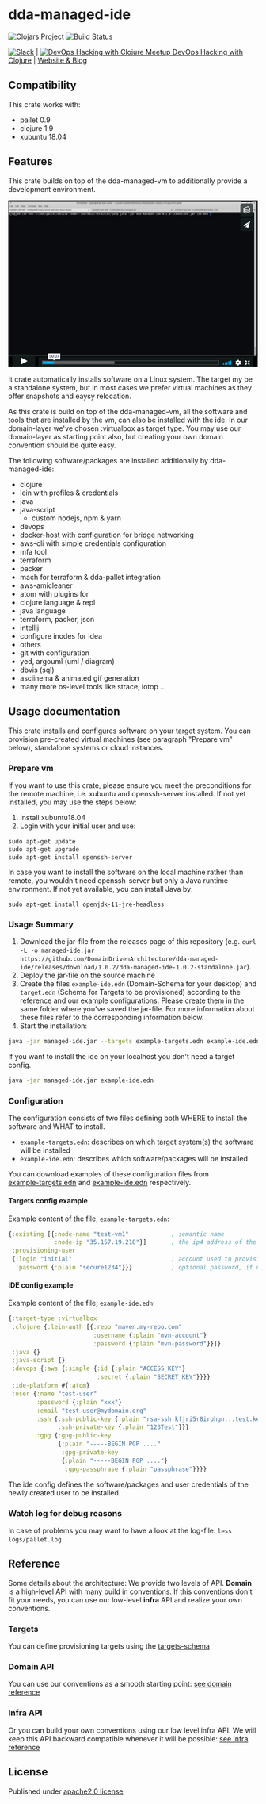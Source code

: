 # dda-managed-ide
[![Clojars Project](https://img.shields.io/clojars/v/dda/dda-managed-ide.svg)](https://clojars.org/dda/dda-managed-ide)
[![Build Status](https://travis-ci.org/DomainDrivenArchitecture/dda-managed-ide.svg?branch=master)](https://travis-ci.org/DomainDrivenArchitecture/dda-managed-ide)

[![Slack](https://img.shields.io/badge/chat-clojurians-green.svg?style=flat)](https://clojurians.slack.com/messages/#dda-pallet/) | [<img src="https://domaindrivenarchitecture.org/img/meetup.svg" width=50 alt="DevOps Hacking with Clojure Meetup"> DevOps Hacking with Clojure](https://www.meetup.com/de-DE/preview/dda-pallet-DevOps-Hacking-with-Clojure) | [Website & Blog](https://domaindrivenarchitecture.org)

## Compatibility

This crate works with:
 * pallet 0.9
 * clojure 1.9
 * xubuntu 18.04

## Features

This crate builds on top of the dda-managed-vm to additionally provide a development environment.

[![Create a clojure ide in minutes](doc/video.png)](https://vimeo.com/247506291)

It crate automatically installs software on a Linux system. The target my be a standalone system, but in most cases we prefer virtual machines as they offer snapshots and eaysy relocation.

As this crate is build on top of the dda-managed-vm, all the software and tools that are installed by the vm, can also be installed with the ide. In our domain-layer we've chosen :virtualbox as target type. You may use our domain-layer as starting point also, but creating your own domain convention should be quite easy.

The following software/packages are installed additionally by dda-managed-ide:

 * clojure
  * lein with profiles & credentials
 * java
 * java-script
   * custom nodejs, npm & yarn
 * devops
  * docker-host with configuration for bridge networking
  * aws-cli with simple credentials configuration
  * mfa tool
  * terraform
  * packer
  * mach for terraform & dda-pallet integration
  * aws-amicleaner
 * atom with plugins for
  * clojure language & repl
  * java language
  * terraform, packer, json
 * intellij
  * configure inodes for idea
 * others
  * git with configuration
  * yed, argouml (uml / diagram)
  * dbvis (sql)
  * asciinema & animated gif generation
  * many more os-level tools like strace, iotop ...

## Usage documentation
This crate installs and configures software on your target system. You can provision pre-created virtual machines (see paragraph "Prepare vm" below), standalone systems or cloud instances.

### Prepare vm
If you want to use this crate, please ensure you meet the preconditions for the remote machine, i.e. xubuntu and openssh-server installed. If not yet installed, you may use the steps below:
1. Install xubuntu18.04
2. Login with your initial user and use:
```
sudo apt-get update
sudo apt-get upgrade
sudo apt-get install openssh-server
```
In case you want to install the software on the local machine rather than remote, you wouldn't need openssh-server but only a Java runtime environment. If not yet available, you can install Java by:
```
sudo apt-get install openjdk-11-jre-headless
```

### Usage Summary
1. Download the jar-file from the releases page of this repository (e.g. `curl -L -o managed-ide.jar https://github.com/DomainDrivenArchitecture/dda-managed-ide/releases/download/1.0.2/dda-managed-ide-1.0.2-standalone.jar`).
2. Deploy the jar-file on the source machine
3. Create the files `example-ide.edn` (Domain-Schema for your desktop) and `target.edn` (Schema for Targets to be provisioned) according to the reference and our example configurations. Please create them in the same folder where you've saved the jar-file. For more information about these files refer to the corresponding information below.
4. Start the installation:
```bash
java -jar managed-ide.jar --targets example-targets.edn example-ide.edn
```
If you want to install the ide on your localhost you don't need a target config.
```bash
java -jar managed-ide.jar example-ide.edn
```

### Configuration
The configuration consists of two files defining both WHERE to install the software and WHAT to install.
* `example-targets.edn`: describes on which target system(s) the software will be installed
* `example-ide.edn`: describes which software/packages will be installed

You can download examples of these configuration files from  
[example-targets.edn](https://github.com/DomainDrivenArchitecture/dda-managed-ide/blob/development/example-targets.edn) and
[example-ide.edn](https://github.com/DomainDrivenArchitecture/dda-managed-ide/blob/development/example-ide.edn) respectively.

#### Targets config example
Example content of the file, `example-targets.edn`:
```clojure
{:existing [{:node-name "test-vm1"            ; semantic name
             :node-ip "35.157.19.218"}]       ; the ip4 address of the machine to be provisioned
 :provisioning-user
 {:login "initial"                            ; account used to provision
  :password {:plain "secure1234"}}}           ; optional password, if no ssh key is authorized
```

#### IDE config example
Example content of the file, `example-ide.edn`:
```clojure
{:target-type :virtualbox
 :clojure {:lein-auth [{:repo "maven.my-repo.com"
                        :username {:plain "mvn-account"}
                        :password {:plain "mvn-password"}}]}
 :java {}
 :java-script {}
 :devops {:aws {:simple {:id {:plain "ACCESS_KEY"}
                         :secret {:plain "SECRET_KEY"}}}}
 :ide-platform #{:atom}
 :user {:name "test-user"
        :password {:plain "xxx"}
        :email "test-user@mydomain.org"
        :ssh {:ssh-public-key {:plain "rsa-ssh kfjri5r8irohgn...test.key comment"}
              :ssh-private-key {:plain "123Test"}}}
        :gpg {:gpg-public-key
              {:plain "-----BEGIN PGP ...."
               :gpg-private-key
               {:plain "-----BEGIN PGP ...."}
                :gpg-passphrase {:plain "passphrase"}}}}
```

The ide config defines the software/packages and user credentials of the newly created user to be installed.

### Watch log for debug reasons
In case of problems you may want to have a look at the log-file:
`less logs/pallet.log`

## Reference
Some details about the architecture: We provide two levels of API. **Domain** is a high-level API with many build in conventions. If this conventions don't fit your needs, you can use our low-level **infra** API and realize your own conventions.

### Targets
You can define provisioning targets using the [targets-schema](https://github.com/DomainDrivenArchitecture/dda-pallet-commons/blob/master/doc/existing_spec.md)

### Domain API
You can use our conventions as a smooth starting point:
[see domain reference](doc/reference_domain.md)

### Infra API
Or you can build your own conventions using our low level infra API. We will keep this API backward compatible whenever it will be possible:
[see infra reference](doc/reference_infra.md)

## License
Published under [apache2.0 license](LICENSE.md)

